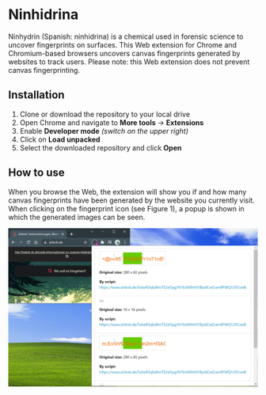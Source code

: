 # Ninhidrina

Ninhydrin (Spanish: ninhidrina) is a chemical used in forensic science to uncover fingerprints on surfaces. This Web extension for Chrome and Chromium-based browsers uncovers canvas fingerprints generated by websites to track users. Please note: this Web extension does not prevent canvas fingerprinting.

## Installation

1. Clone or download the repository to your local drive
2. Open Chrome and navigate to **More tools** -> **Extensions**
3. Enable **Developer mode** *(switch on the upper right)*
4. Click on **Load unpacked**
5. Select the downloaded repository and click **Open**

## How to use

When you browse the Web, the extension will show you if and how many canvas fingerprints have been generated by the website you currently visit. When clicking on the fingerprint icon (see Figure 1), a popup is shown in which the generated images can be seen.

![Ninhidrina fingerprint icon and popup](/fig1.JPG)
